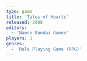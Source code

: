 ```yaml
---
type: game
title: 'Tales of Hearts'
released: 2008
editors: 
  - 'Namco Bandai Games'
players: 1
genres:
  - 'Role Playing Game (RPG)'
---
```

